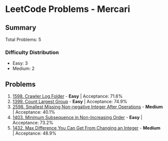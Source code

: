 # LeetCode Problems - Mercari

## Summary
Total Problems: 5

### Difficulty Distribution

- Easy: 3
- Medium: 2

## Problems

1. [1598. Crawler Log Folder](https://leetcode.com/problems/crawler-log-folder/) - **Easy** | Acceptance: 71.6%
2. [1399. Count Largest Group](https://leetcode.com/problems/count-largest-group/) - **Easy** | Acceptance: 74.9%
3. [2598. Smallest Missing Non-negative Integer After Operations](https://leetcode.com/problems/smallest-missing-non-negative-integer-after-operations/) - **Medium** | Acceptance: 40.1%
4. [1403. Minimum Subsequence in Non-Increasing Order](https://leetcode.com/problems/minimum-subsequence-in-non-increasing-order/) - **Easy** | Acceptance: 73.2%
5. [1432. Max Difference You Can Get From Changing an Integer](https://leetcode.com/problems/max-difference-you-can-get-from-changing-an-integer/) - **Medium** | Acceptance: 48.9%